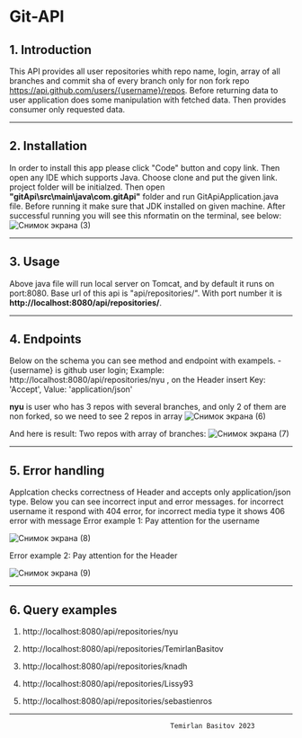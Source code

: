 # Git-API
## 1. Introduction
This API provides all user repositories whith repo name, login, array of all branches and commit sha of every branch only for non fork 
repo https://api.github.com/users/{username}/repos. Before returning data to user application does some manipulation with fetched data.
Then provides consumer only requested data.
***
## 2. Installation
In order to install this app please click "Code" button and copy link. Then open any IDE which supports Java. Choose clone and put the given link.
project folder will be initialzed. Then open **"gitApi\src\main\java\com.gitApi"** folder and run GitApiApplication.java file.
Before running it make sure that JDK installed on given machine. 
After successful running you will see this nformatin on the terminal, see below:
![Снимок экрана (3)](https://user-images.githubusercontent.com/57500808/234324060-e5001060-05c8-4dda-bfa8-b5787191503a.png)
***
## 3. Usage
Above java file will run local server on Tomcat, and by default it runs on port:8080. Base url of this api is "api/repositories/". With port number it  is **http://localhost:8080/api/repositories/**. 
***
## 4. Endpoints
Below on the schema you can see  method and endpoint with exampels. 
-{username} is github user login;
Example: 
http://localhost:8080/api/repositories/nyu , on the Header insert Key: 'Accept', Value: 'application/json'

**nyu** is user who has 3 repos with several branches, and only 2 of them are non forked, so we need to see 2 repos in array
  ![Снимок экрана (6)](https://github.com/TemirlanBasitov/Git-API/assets/57500808/b1c12d0a-374e-4f59-848f-9b9ef5808853)
  
  
And here is result:
  Two repos with array of branches:
  ![Снимок экрана (7)](https://github.com/TemirlanBasitov/Git-API/assets/57500808/9a4ad645-1660-4f53-b0e0-927c5c77b04f)
  
 ***
## 5. Error handling
Applcation checks correctness of Header and accepts only application/json type. Below  you can see incorrect input and error messages.
for incorrect username it respond with 404 error, for incorrect media type it shows 406 error with message
Error example 1:
Pay attention for the username 

![Снимок экрана (8)](https://github.com/TemirlanBasitov/Git-API/assets/57500808/bcaa50ff-c033-4e7e-a461-1d571e0c5f58)

Error example 2: 
Pay attention for the Header

![Снимок экрана (9)](https://github.com/TemirlanBasitov/Git-API/assets/57500808/6cfe893d-dd0f-450c-942b-7a1dfa6e84f1)
***
## 6. Query examples
1. http://localhost:8080/api/repositories/nyu

2. http://localhost:8080/api/repositories/TemirlanBasitov

3. http://localhost:8080/api/repositories/knadh

4. http://localhost:8080/api/repositories/Lissy93

5. http://localhost:8080/api/repositories/sebastienros

***

                                            Temirlan Basitov 2023
